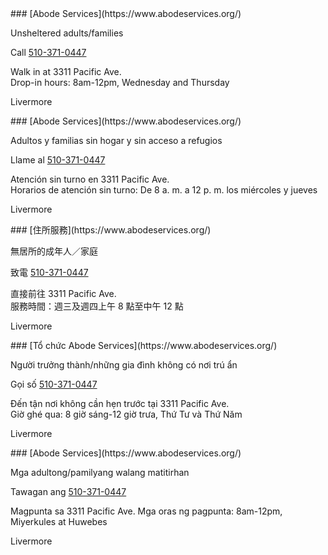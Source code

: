 <RenderIf language="en">
### [Abode Services](https://www.abodeservices.org/)

Unsheltered adults/families

Call [510-371-0447](tel:+1-510-371-0447)

Walk in at 3311 Pacific Ave.  
 Drop-in hours: 8am-12pm, Wednesday and Thursday

Livermore

</RenderIf>
<RenderIf language="es">
 ### [Abode Services](https://www.abodeservices.org/)

Adultos y familias sin hogar y sin acceso a refugios

Llame al [510-371-0447](tel:+1-510-371-0447)

Atención sin turno en 3311 Pacific Ave.  
 Horarios de atención sin turno: De 8 a. m. a 12 p. m. los miércoles y jueves

Livermore

</RenderIf>
<RenderIf language="zh">
### [住所服務](https://www.abodeservices.org/)

無居所的成年人／家庭

致電 [510-371-0447](tel:+1-510-371-0447)

直接前往 3311 Pacific Ave.  
 服務時間：週三及週四上午 8 點至中午 12 點

Livermore

</RenderIf>
<RenderIf language="vi">
### [Tổ chức Abode Services](https://www.abodeservices.org/)

Người trưởng thành/những gia đình không có nơi trú ẩn

Gọi số [510-371-0447](tel:+1-510-371-0447)

Đến tận nơi không cần hẹn trước tại 3311 Pacific Ave.  
 Giờ ghé qua: 8 giờ sáng-12 giờ trưa, Thứ Tư và Thứ Năm

Livermore

</RenderIf>
<RenderIf language="tl">
### [Abode Services](https://www.abodeservices.org/)

Mga adultong/pamilyang walang matitirhan

Tawagan ang [510-371-0447](tel:+1-510-371-0447)

Magpunta sa 3311 Pacific Ave.
Mga oras ng pagpunta: 8am-12pm, Miyerkules at Huwebes

Livermore

</RenderIf>
